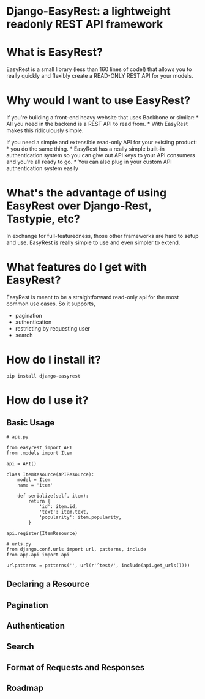 # Django-EasyRest: a lightweight readonly REST API framework

# What is EasyRest?
EasyRest is a small library (less than 160 lines of code!) that allows you to really quickly and flexibly create a READ-ONLY REST API for your models.

# Why would I want to use EasyRest?
If you're building a front-end heavy website that uses Backbone or similar:
    * All you need in the backend is a REST API to read from.
    * With EasyRest makes this ridiculously simple.

If you need a simple and extensible read-only API for your existing product:
    * you do the same thing.
    * EasyRest has a really simple built-in authentication system so you can give out API keys to your API consumers and you're all ready to go.
    * You can also plug in your custom API authentication system easily

# What's the advantage of using EasyRest over Django-Rest, Tastypie, etc?
In exchange for full-featuredness, those other frameworks are hard to setup and use.
EasyRest is really simple to use and even simpler to extend.

# What features do I get with EasyRest?
EasyRest is meant to be a straightforward read-only api for the most common use cases. So it supports,
* pagination
* authentication
* restricting by requesting user
* search

# How do I install it?
```pip install django-easyrest```

# How do I use it?
## Basic Usage
```
# api.py

from easyrest import API
from .models import Item

api = API()

class ItemResource(APIResource):
    model = Item
    name = 'item'

    def serialize(self, item):
        return {
            'id': item.id,
            'text': item.text,
            'popularity': item.popularity,
        }

api.register(ItemResource)

# urls.py
from django.conf.urls import url, patterns, include
from app.api import api

urlpatterns = patterns('', url(r'^test/', include(api.get_urls())))
```
## Declaring a Resource
## Pagination
## Authentication
## Search
## Format of Requests and Responses
## Roadmap
